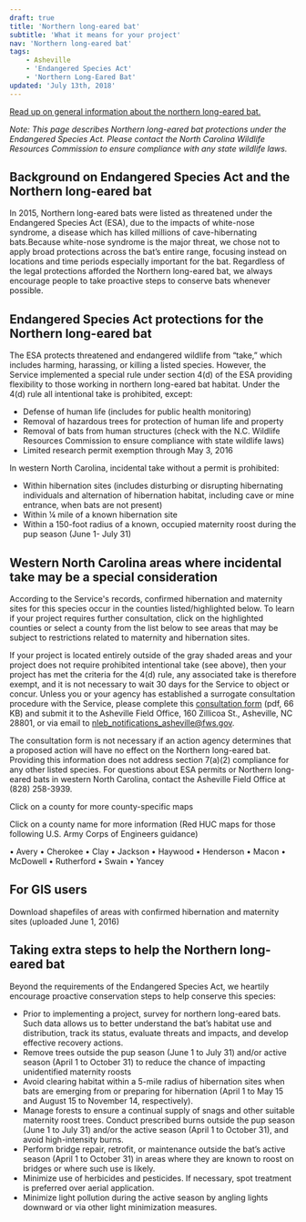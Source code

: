 ```yaml
---
draft: true
title: 'Northern long-eared bat'
subtitle: 'What it means for your project'
nav: 'Northern long-eared bat'
tags:
    - Asheville
    - 'Endangered Species Act'
    - 'Northern Long-Eared Bat'
updated: 'July 13th, 2018'
---
```


[Read up on general information about the northern long-eared bat.](https://www.fws.gov/midwest/endangered/mammals/nleb/)

*Note: This page describes Northern long-eared bat protections under the Endangered Species Act. Please contact the North Carolina Wildlife Resources Commission to ensure compliance with any state wildlife laws.*

## Background on Endangered Species Act and the Northern long-eared bat

In 2015, Northern long-eared bats were listed as threatened under the Endangered Species Act (ESA), due to the impacts of white-nose syndrome, a disease which has killed millions of cave-hibernating bats.Because white-nose syndrome is the major threat, we chose not to apply broad protections across the bat’s entire range, focusing instead on locations and time periods especially important for the bat. Regardless of the legal protections afforded the Northern long-eared bat, we always encourage people to take proactive steps to conserve bats whenever possible.

## Endangered Species Act protections for the Northern long-eared bat

The ESA protects threatened and endangered wildlife from “take,” which includes harming, harassing, or killing a listed species. However, the Service implemented a special rule under section 4(d) of the ESA providing flexibility to those working in northern long-eared bat habitat. Under the 4(d) rule all intentional take is prohibited, except:

- Defense of human life (includes for public health monitoring)
- Removal of hazardous trees for protection of human life and property
- Removal of bats from human structures (check with the N.C. Wildlife Resources Commission to ensure compliance with state wildlife laws)
- Limited research permit exemption through May 3, 2016

In western North Carolina, incidental take without a permit is prohibited:

- Within hibernation sites (includes disturbing or disrupting hibernating individuals and alternation of hibernation habitat, including cave or mine entrance, when bats are not present)
- Within ¼ mile of a known hibernation site
- Within a 150-foot radius of a known, occupied maternity roost during the pup season (June 1- July 31)

## Western North Carolina areas where incidental take may be a special consideration

According to the Service's records, confirmed hibernation and maternity sites for this species occur in the counties listed/highlighted below. To learn if your project requires further consultation, click on the highlighted counties or select a county from the list below to see areas that may be subject to restrictions related to maternity and hibernation sites.

If your project is located entirely outside of the gray shaded areas and your project does not require prohibited intentional take (see above), then your project has met the criteria for the 4(d) rule, any associated take is therefore exempt, and it is not necessary to wait 30 days for the Service to object or concur.  Unless you or your agency has established a surrogate consultation procedure with the Service, please complete this [consultation form](/pdf/guidelines/northern-long-eared-bat-streamlined-checklist.pdf) (pdf, 66 KB) and submit it to the Asheville Field Office, 160 Zillicoa St., Asheville, NC 28801, or via email to [nleb_notifications_asheville@fws.gov](mailto:nleb_notifications_asheville@fws.gov).

The consultation form is not necessary if an action agency determines that a proposed action will have no effect on the Northern long-eared bat. Providing this information does not address section 7(a)(2) compliance for any other listed species. For questions about ESA permits or Northern long-eared bats in western North Carolina, contact the Asheville Field Office at (828) 258-3939.

Click on a county for more county-specific maps

Click on a county name for more information
(Red HUC maps for those following U.S. Army Corps of Engineers guidance)

• Avery
• Cherokee
• Clay
• Jackson
• Haywood
• Henderson
• Macon
• McDowell
• Rutherford
• Swain
• Yancey

## For GIS users
Download shapefiles of areas with confirmed hibernation and maternity sites (uploaded June 1, 2016)

## Taking extra steps to help the Northern long-eared bat

Beyond the requirements of the Endangered Species Act, we heartily encourage proactive conservation steps to help conserve this species:

- Prior to implementing a project, survey for northern long-eared bats. Such data allows us to better understand the bat’s habitat use and distribution, track its status, evaluate threats and impacts, and develop effective recovery actions.
- Remove trees outside the pup season (June 1 to July 31) and/or active season (April 1 to October 31) to reduce the chance of impacting unidentified maternity roosts
- Avoid clearing habitat within a 5-mile radius of hibernation sites when bats are emerging from or preparing for hibernation (April 1 to May 15 and August 15 to November 14, respectively).
- Manage forests to ensure a continual supply of snags and other suitable maternity roost trees.
Conduct prescribed burns outside the pup season (June 1 to July 31) and/or the active season (April 1 to October 31), and avoid high-intensity burns.
- Perform bridge repair, retrofit, or maintenance outside the bat’s active season (April 1 to October 31) in areas where they are known to roost on bridges or where such use is likely.
- Minimize use of herbicides and pesticides. If necessary, spot treatment is preferred over aerial application.
- Minimize light pollution during the active season by angling lights downward or via other light minimization measures.